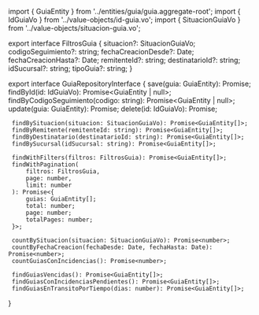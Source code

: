  import { GuiaEntity } from '../entities/guia/guia.aggregate-root';
 import { IdGuiaVo } from '../value-objects/id-guia.vo';
 import { SituacionGuiaVo } from '../value-objects/situacion-guia.vo';

 export interface FiltrosGuia {
     situacion?: SituacionGuiaVo;
     codigoSeguimiento?: string;
     fechaCreacionDesde?: Date;
     fechaCreacionHasta?: Date;
     remitenteId?: string;
     destinatarioId?: string;
     idSucursal?: string;
     tipoGuia?: string;
 }

 export interface GuiaRepositoryInterface {
     save(guia: GuiaEntity): Promise<void>;
     findById(id: IdGuiaVo): Promise<GuiaEntity | null>;
     findByCodigoSeguimiento(codigo: string): Promise<GuiaEntity | null>;
     update(guia: GuiaEntity): Promise<void>;
     delete(id: IdGuiaVo): Promise<void>;

     findBySituacion(situacion: SituacionGuiaVo): Promise<GuiaEntity[]>;
     findByRemitente(remitenteId: string): Promise<GuiaEntity[]>;
     findByDestinatario(destinatarioId: string): Promise<GuiaEntity[]>;
     findBySucursal(idSucursal: string): Promise<GuiaEntity[]>;

     findWithFilters(filtros: FiltrosGuia): Promise<GuiaEntity[]>;
     findWithPagination(
         filtros: FiltrosGuia,
         page: number,
         limit: number
     ): Promise<{
         guias: GuiaEntity[];
         total: number;
         page: number;
         totalPages: number;
     }>;

     countBySituacion(situacion: SituacionGuiaVo): Promise<number>;
     countByFechaCreacion(fechaDesde: Date, fechaHasta: Date): Promise<number>;
     countGuiasConIncidencias(): Promise<number>;

     findGuiasVencidas(): Promise<GuiaEntity[]>;
     findGuiasConIncidenciasPendientes(): Promise<GuiaEntity[]>;
     findGuiasEnTransitoPorTiempo(dias: number): Promise<GuiaEntity[]>;
 } 